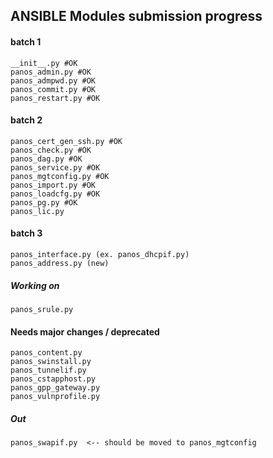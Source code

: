 ## ANSIBLE Modules submission progress

#### batch 1
    __init__.py #OK
    panos_admin.py #OK
    panos_admpwd.py #OK
    panos_commit.py #OK
    panos_restart.py #OK

#### batch 2
    panos_cert_gen_ssh.py #OK
    panos_check.py #OK
    panos_dag.py #OK
    panos_service.py #OK
    panos_mgtconfig.py #OK
    panos_import.py #OK
    panos_loadcfg.py #OK
    panos_pg.py #OK
    panos_lic.py
    
#### batch 3
    panos_interface.py (ex. panos_dhcpif.py)
    panos_address.py (new)

##### Working on
    panos_srule.py

#### Needs major changes / deprecated
    panos_content.py
    panos_swinstall.py
    panos_tunnelif.py
    panos_cstapphost.py
    panos_gpp_gateway.py
    panos_vulnprofile.py

##### Out
    panos_swapif.py  <-- should be moved to panos_mgtconfig

